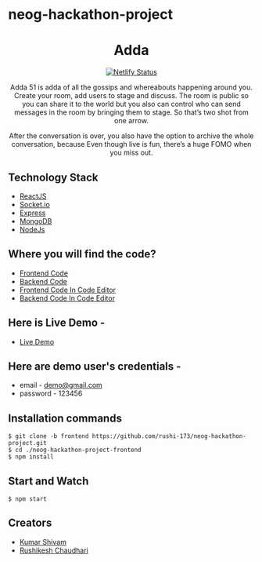 # neog-hackathon-project

<div align="center">
    <h1>Adda</h1>
     <a href="https://adda51.netlify.app/"><img src="https://api.netlify.com/api/v1/badges/7a3c7d1b-89b2-47ce-9bbc-034842bfdccb/deploy-status" alt="Netlify Status"></a>     
      <p>
      Adda 51 is adda of all the gossips and whereabouts happening around you. Create your room, add users to stage and discuss. The room is public so you can share it to the world but you also can control who can send messages in the room by bringing them to stage. So that’s two shot from one arrow. 
      </p>
      <p>
      After the conversation is over, you also have the option to archive the whole conversation, because Even though live is fun, there’s a huge FOMO when you miss out.
      </p>
</div>

## Technology Stack

- [ReactJS](https://reactjs.org/)
- [Socket.io](https://socket.io/)
- [Express](https://expressjs.com/)
- [MongoDB](https://www.mongodb.com/)
- [NodeJs](https://nodejs.org/en/)

## Where you will find the code?

- [Frontend Code](https://github.com/rushi-173/neog-hackathon-project/tree/frontend)
- [Backend Code](https://github.com/rushi-173/neog-hackathon-project/tree/backend)
- [Frontend Code In Code Editor](https://github1s.com/rushi-173/neog-hackathon-project/tree/frontend)
- [Backend Code In Code Editor](https://github1s.com/rushi-173/neog-hackathon-project/tree/backend)

## Here is Live Demo -

- [Live Demo](https://adda51.netlify.app/)

## Here are demo user's credentials -

- email - demo@gmail.com
- password - 123456

## Installation commands

```
$ git clone -b frontend https://github.com/rushi-173/neog-hackathon-project.git
$ cd ./neog-hackathon-project-frontend
$ npm install
```

## Start and Watch

```
$ npm start
```

## Creators

- [Kumar Shivam](https://github.com/kshivam99/)
- [Rushikesh Chaudhari](https://github.com/rushi-173)
